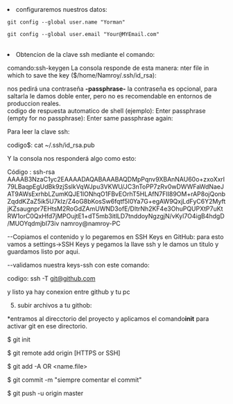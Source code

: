 
<li>configuraremos nuestros datos:</li>
<p><code>git config --global user.name "Yorman"</code></p>
<p><code>git config --global user.email "Your@MYEmail.com"</code></p><br>

<li>Obtencion de la clave ssh mediante el comando:</li>

comando:ssh-keygen
La consola responde de esta manera:
nter file in which to save the key ($/home/Namroy/.ssh/id_rsa):

nos pedirá una contraseña <b>-passphrase-</b> la contraseña es opcional,
para saltarla le damos doble enter, pero no es recomendable en entornos de produccion reales.
<br>
codigo de respuesta automatico de shell (ejemplo):
Enter passphrase (empty for no passphrase):
Enter same passphrase again: 

Para leer la clave ssh:

codigo$: cat ~/.ssh/id_rsa.pub

Y la consola nos responderá algo como esto:

Código : ssh-rsa AAAAB3NzaC1yc2EAAAADAQABAAABAQDMpPqnv9XBAnNAU60o+zxoXxrl79LBaqpEgUdBk9zjSslkVqWJpu3VKWU/JC3nToPP7zRv0wDWWFaWdNaeJAT9AWsExrhbLZumKQJE1IONhqO1FBvEOrhT5HLAfN7FII89OM+rAP8ojQonbZqddKZaZ5ik5U7kIz/Z4oG8bKosSw6fqtf5I0Ya7G+egAW9QxjLdFyC6Y2MyftjKZsaugnpr7EHtsM2RoGdZAmUWND3ofE/DltrNh2KF4e3OhuPQUPXtP7uKtRW1orC0QxHfd7jMPOujtE1+dT5mb3itlLD7tnddoyNgzgjN/vKyl7O4igB4hdgD/MUOYqdmjbI73iv namroy@namroy-PC

--Copiamos el contenido y lo pegaremos en SSH Keys en GitHub:
  para esto vamos a settings->SSH Keys y pegamos la llave ssh y le damos un titulo  y guardamos listo por aqui.
  

--validamos nuestra keys-ssh con este comando:

codigo: ssh -T git@github.com 

y listo ya hay conexion entre github y tu pc

5) subir archivos a tu githob:

*entramos al direcctorio del proyecto y aplicamos el comando<b>init</b> para activar git en ese directorio.

$ git init

$ git remote add origin [HTTPS or SSH]

$ git add -A OR <name.file> 

$ git commit -m "siempre comentar el commit"

$ git push -u origin master


